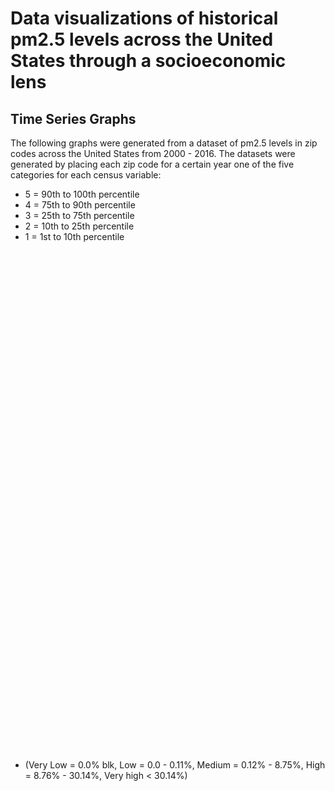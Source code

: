 # Data visualizations of historical pm2.5 levels across the United States through a socioeconomic lens

## Time Series Graphs

The following graphs were generated from a dataset of pm2.5 levels in zip codes across the United States from 2000 - 2016. The datasets were generated by placing each zip code for a certain year one of the five categories for each census variable:

- 5 = 90th to 100th percentile
- 4 = 75th to 90th percentile
- 3 = 25th to 75th percentile
- 2 = 10th to 25th percentile
- 1 = 1st to 10th percentile

<script type='text/javascript' src='https://public.tableau.com/javascripts/api/viz_v1.js'></script>
  <div class='tableauPlaceholder' style='width: 1200px; height: 800px;'>
    <object class='tableauViz' width='1200' height='800' style='display:none;'>
      <param name='host_url' value= 'https%3A%2F%2Fpublic.tableau.com%2F' /> 
      <param name='embed_code_version' value='3' /> <param name='site_root' value='' />
      <param name='name' value='pctblk_grph&#47;Sheet1' />
      <param name='tabs' value='no' /><param name='toolbar' value='yes' />
      <param name='showAppBanner' value='false' />
  </object>
</div>

- (Very Low = 0.0% blk, Low = 0.0 - 0.11%, Medium = 0.12% - 8.75%, High = 8.76% - 30.14%, Very high < 30.14%)

<script type='text/javascript' src='https://public.tableau.com/javascripts/api/viz_v1.js'></script>
  <div class='tableauPlaceholder' style='width: 1200px; height: 800px;'>
    <object class='tableauViz' width='1200' height='800' style='display:none;'>
      <param name='host_url' value= 'https%3A%2F%2Fpublic.tableau.com%2F' /> 
      <param name='embed_code_version' value='3' /> <param name='site_root' value='' />
      <param name='name' value='hispgraph&#47;Sheet1' />
      <param name='tabs' value='no' /><param name='toolbar' value='yes' />
      <param name='showAppBanner' value='false' />
  </object>
</div>

<script type='text/javascript' src='https://public.tableau.com/javascripts/api/viz_v1.js'></script>
  <div class='tableauPlaceholder' style='width: 1200px; height: 800px;'>
    <object class='tableauViz' width='1200' height='800' style='display:none;'>
      <param name='host_url' value= 'https%3A%2F%2Fpublic.tableau.com%2F' /> 
      <param name='embed_code_version' value='3' /> <param name='site_root' value='' />
      <param name='name' value='pctas_grph&#47;Sheet1' />
      <param name='tabs' value='no' /><param name='toolbar' value='yes' />
      <param name='showAppBanner' value='false' />
  </object>
</div>

<script type='text/javascript' src='https://public.tableau.com/javascripts/api/viz_v1.js'></script>
  <div class='tableauPlaceholder' style='width: 1200px; height: 800px;'>
    <object class='tableauViz' width='1200' height='800' style='display:none;'>
      <param name='host_url' value= 'https%3A%2F%2Fpublic.tableau.com%2F' /> 
      <param name='embed_code_version' value='3' /> <param name='site_root' value='' />
      <param name='name' value='pctnat_grph&#47;Sheet1' />
      <param name='tabs' value='no' /><param name='toolbar' value='yes' />
      <param name='showAppBanner' value='false' />
  </object>
</div>

<script type='text/javascript' src='https://public.tableau.com/javascripts/api/viz_v1.js'></script>
  <div class='tableauPlaceholder' style='width: 1200px; height: 800px;'>
    <object class='tableauViz' width='1200' height='800' style='display:none;'>
      <param name='host_url' value= 'https%3A%2F%2Fpublic.tableau.com%2F' /> 
      <param name='embed_code_version' value='3' /> <param name='site_root' value='' />
      <param name='name' value='nonwhite_grph&#47;Diversitylevels' />
      <param name='tabs' value='no' /><param name='toolbar' value='yes' />
      <param name='showAppBanner' value='false' />
  </object>
</div>

<script type='text/javascript' src='https://public.tableau.com/javascripts/api/viz_v1.js'></script>
  <div class='tableauPlaceholder' style='width: 1200px; height: 800px;'>
    <object class='tableauViz' width='1200' height='800' style='display:none;'>
      <param name='host_url' value= 'https%3A%2F%2Fpublic.tableau.com%2F' /> 
      <param name='embed_code_version' value='3' /> <param name='site_root' value='' />
      <param name='name' value='Tableaupovertygraphs&#47;Povertygraphs' />
      <param name='tabs' value='no' /><param name='toolbar' value='yes' />
      <param name='showAppBanner' value='false' />
  </object>
</div>

<script type='text/javascript' src='https://public.tableau.com/javascripts/api/viz_v1.js'></script>
  <div class='tableauPlaceholder' style='width: 1200px; height: 800px;'>
    <object class='tableauViz' width='1200' height='800' style='display:none;'>
      <param name='host_url' value= 'https%3A%2F%2Fpublic.tableau.com%2F' /> 
      <param name='embed_code_version' value='3' /> <param name='site_root' value='' />
      <param name='name' value='popdens_grph&#47;Sheet1' />
      <param name='tabs' value='no' /><param name='toolbar' value='yes' />
      <param name='showAppBanner' value='false' />
  </object>
</div>



## Maps

### Pm2.5 over time

The map below depicts Pm2.5 levels across the United States from 2000-2016. 

<script type='text/javascript' src='https://public.tableau.com/javascripts/api/viz_v1.js'></script>
  <div class='tableauPlaceholder' style='width: 1200px; height: 800px;'>
    <object class='tableauViz' width='1200' height='800' style='display:none;'>
      <param name='host_url' value= 'https%3A%2F%2Fpublic.tableau.com%2F' /> 
      <param name='embed_code_version' value='3' /> <param name='site_root' value='' />
      <param name='name' value='uploadabledynamicpm25&#47;Sheet1' />
      <param name='tabs' value='no' /><param name='toolbar' value='yes' />
      <param name='showAppBanner' value='false' />
  </object>
</div>


### Pm2.5 hotspots over time

A zip code is assigned the label "hotspot" if it has pm2.5 levels in the top percentile for the given year. 

<script type='text/javascript' src='https://public.tableau.com/javascripts/api/viz_v1.js'></script>
  <div class='tableauPlaceholder' style='width: 1200px; height: 800px;'>
    <object class='tableauViz' width='1200' height='800' style='display:none;'>
      <param name='host_url' value= 'https%3A%2F%2Fpublic.tableau.com%2F' /> 
      <param name='embed_code_version' value='3' /> <param name='site_root' value='' />
      <param name='name' value='dynamic_hotspots_nozeros&#47;dynamic' />
      <param name='tabs' value='no' /><param name='toolbar' value='yes' />
      <param name='showAppBanner' value='false' />
  </object>
</div>


Below is the same map but with the shade of the hotspot corresponding to the poverty level in that zipcode.

<script type='text/javascript' src='https://public.tableau.com/javascripts/api/viz_v1.js'></script>
  <div class='tableauPlaceholder' style='width: 1200px; height: 800px;'>
    <object class='tableauViz' width='1200' height='800' style='display:none;'>
      <param name='host_url' value= 'https%3A%2F%2Fpublic.tableau.com%2F' /> 
      <param name='embed_code_version' value='3' /> <param name='site_root' value='' />
      <param name='name' value='dynamichotspotspluscensus_pov&#47;Sheet1' />
      <param name='tabs' value='no' /><param name='toolbar' value='yes' />
      <param name='showAppBanner' value='false' />
  </object>
</div>

